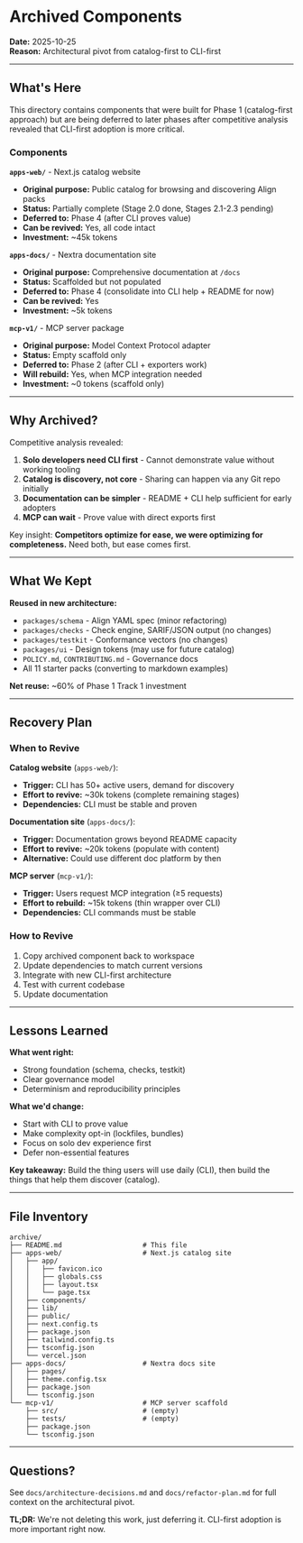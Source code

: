 # Archived Components

**Date:** 2025-10-25  
**Reason:** Architectural pivot from catalog-first to CLI-first

---

## What's Here

This directory contains components that were built for Phase 1 (catalog-first approach) but are being deferred to later phases after competitive analysis revealed that CLI-first adoption is more critical.

### Components

**`apps-web/`** - Next.js catalog website
- **Original purpose:** Public catalog for browsing and discovering Align packs
- **Status:** Partially complete (Stage 2.0 done, Stages 2.1-2.3 pending)
- **Deferred to:** Phase 4 (after CLI proves value)
- **Can be revived:** Yes, all code intact
- **Investment:** ~45k tokens

**`apps-docs/`** - Nextra documentation site
- **Original purpose:** Comprehensive documentation at `/docs`
- **Status:** Scaffolded but not populated
- **Deferred to:** Phase 4 (consolidate into CLI help + README for now)
- **Can be revived:** Yes
- **Investment:** ~5k tokens

**`mcp-v1/`** - MCP server package
- **Original purpose:** Model Context Protocol adapter
- **Status:** Empty scaffold only
- **Deferred to:** Phase 2 (after CLI + exporters work)
- **Will rebuild:** Yes, when MCP integration needed
- **Investment:** ~0 tokens (scaffold only)

---

## Why Archived?

Competitive analysis revealed:

1. **Solo developers need CLI first** - Cannot demonstrate value without working tooling
2. **Catalog is discovery, not core** - Sharing can happen via any Git repo initially
3. **Documentation can be simpler** - README + CLI help sufficient for early adopters
4. **MCP can wait** - Prove value with direct exports first

Key insight: **Competitors optimize for ease, we were optimizing for completeness.** Need both, but ease comes first.

---

## What We Kept

**Reused in new architecture:**
- `packages/schema` - Align YAML spec (minor refactoring)
- `packages/checks` - Check engine, SARIF/JSON output (no changes)
- `packages/testkit` - Conformance vectors (no changes)
- `packages/ui` - Design tokens (may use for future catalog)
- `POLICY.md`, `CONTRIBUTING.md` - Governance docs
- All 11 starter packs (converting to markdown examples)

**Net reuse:** ~60% of Phase 1 Track 1 investment

---

## Recovery Plan

### When to Revive

**Catalog website** (`apps-web/`):
- **Trigger:** CLI has 50+ active users, demand for discovery
- **Effort to revive:** ~30k tokens (complete remaining stages)
- **Dependencies:** CLI must be stable and proven

**Documentation site** (`apps-docs/`):
- **Trigger:** Documentation grows beyond README capacity
- **Effort to revive:** ~20k tokens (populate with content)
- **Alternative:** Could use different doc platform by then

**MCP server** (`mcp-v1/`):
- **Trigger:** Users request MCP integration (≥5 requests)
- **Effort to rebuild:** ~15k tokens (thin wrapper over CLI)
- **Dependencies:** CLI commands must be stable

### How to Revive

1. Copy archived component back to workspace
2. Update dependencies to match current versions
3. Integrate with new CLI-first architecture
4. Test with current codebase
5. Update documentation

---

## Lessons Learned

**What went right:**
- Strong foundation (schema, checks, testkit)
- Clear governance model
- Determinism and reproducibility principles

**What we'd change:**
- Start with CLI to prove value
- Make complexity opt-in (lockfiles, bundles)
- Focus on solo dev experience first
- Defer non-essential features

**Key takeaway:** Build the thing users will use daily (CLI), then build the things that help them discover (catalog).

---

## File Inventory

```
archive/
├── README.md                    # This file
├── apps-web/                    # Next.js catalog site
│   ├── app/
│   │   ├── favicon.ico
│   │   ├── globals.css
│   │   ├── layout.tsx
│   │   └── page.tsx
│   ├── components/
│   ├── lib/
│   ├── public/
│   ├── next.config.ts
│   ├── package.json
│   ├── tailwind.config.ts
│   ├── tsconfig.json
│   └── vercel.json
├── apps-docs/                   # Nextra docs site
│   ├── pages/
│   ├── theme.config.tsx
│   ├── package.json
│   └── tsconfig.json
└── mcp-v1/                      # MCP server scaffold
    ├── src/                     # (empty)
    ├── tests/                   # (empty)
    ├── package.json
    └── tsconfig.json
```

---

## Questions?

See `docs/architecture-decisions.md` and `docs/refactor-plan.md` for full context on the architectural pivot.

**TL;DR:** We're not deleting this work, just deferring it. CLI-first adoption is more important right now.

